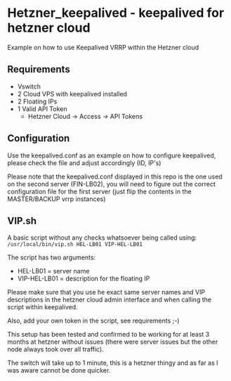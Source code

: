 # Hetzner_keepalived - keepalived for hetzner cloud
Example on how to use Keepalived VRRP within the Hetzner cloud

## Requirements

 - Vswitch
 - 2 Cloud VPS with keepalived installed
 - 2 Floating IPs
 - 1 Valid API Token
   - Hetzner Cloud -> Access -> API Tokens

## Configuration
Use the keepalived.conf as an example on how to configure keepalived, please check the file and adjust accordingly (ID, IP's)

Please note that the keepalived.conf displayed in this repo is the one used on the second server (FIN-LB02), you 
will need to figure out the correct configuration file for the first server (just flip the contents in the MASTER/BACKUP vrrp instances)

## VIP.sh
A basic script without any checks whatsoever being called using:
`/usr/local/bin/vip.sh HEL-LB01 VIP-HEL-LB01`

The script has two arguments:
- HEL-LB01 = server name
- VIP-HEL-LB01 = description for the floating IP

Please make sure that you use he exact same server names and VIP descriptions in the hetzner cloud admin interface and when calling the script within keepalived.

Also, add your own token in the script, see requirements ;-)

This setup has been tested and confirmed to be working for at least 3 months at hetzner without issues (there were server issues but the other node always took over all traffic).

The switch will take up to 1 minute, this is a hetzner thingy and as far as I was aware cannot be done quicker.
